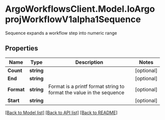 # ArgoWorkflowsClient.Model.IoArgoprojWorkflowV1alpha1Sequence
Sequence expands a workflow step into numeric range

## Properties

Name | Type | Description | Notes
------------ | ------------- | ------------- | -------------
**Count** | **string** |  | [optional] 
**End** | **string** |  | [optional] 
**Format** | **string** | Format is a printf format string to format the value in the sequence | [optional] 
**Start** | **string** |  | [optional] 

[[Back to Model list]](../README.md#documentation-for-models) [[Back to API list]](../README.md#documentation-for-api-endpoints) [[Back to README]](../README.md)

